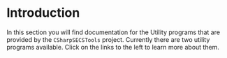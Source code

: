 # Introduction

In this section you will find documentation for the Utility programs that are
provided by the `CSharpSECSTools` project.  Currently there are two utility programs
available.  Click on the links to the left to learn more about them.
